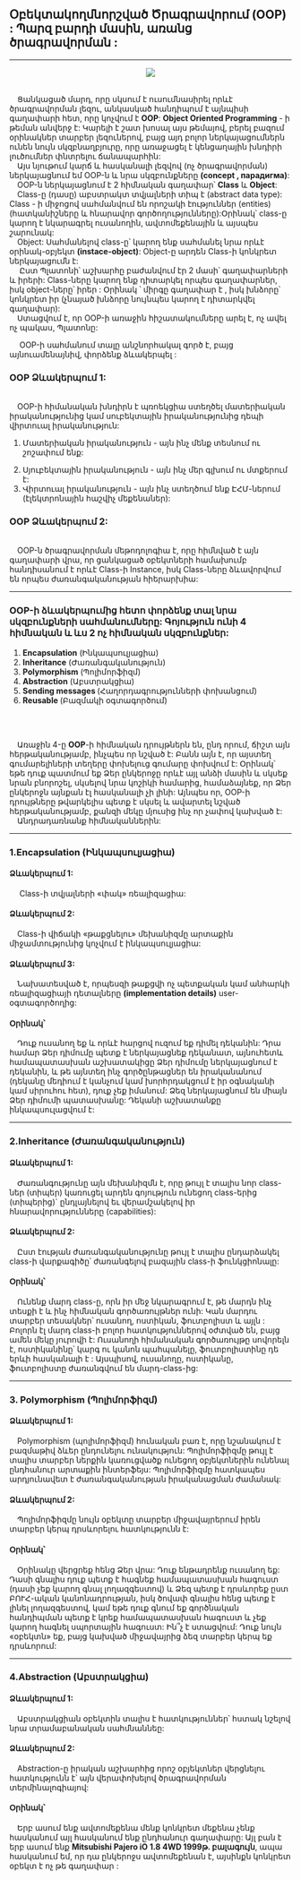 ## Օբեկտակողմնորշված Ծրագրավորում **(OOP)** : Պարզ բարդի մասին, առանց ծրագրավորման :

<hr>

  <p align="center"><img src="http://4.bp.blogspot.com/-ANYNUQrNZug/T4FMIgqFMlI/AAAAAAAAACo/al-4GKDFawM/s1600/oop%5B1%5D.jpg"></p>
    
  <p><br>&emsp;Ցանկացած մարդ, որը սկսում է ուսումնասիրել որևէ ծրագրավորման լեզու, անկասկած հանդիպում է այնպիսի գաղափարի հետ, որը կոչվում է <b>OOP</b>:
<b>Object Oriented Programming</b> - ի թեման անվերջ է: Կարելի է շատ խոսալ այս թեմայով, բերել բազում օրինակներ տարբեր լեզուներով, բայց այդ բոլոր ներկայացումներն ունեն նույն սկզբնաղբյուրը, որը առաջացել է կենցաղային խնդիրի լուծումներ փնտրելու ճանապարհին:
  <br>&emsp;Այս նյութում կարճ և հասկանալի լեզվով (ոչ ծրագրավորման) ներկայացնում եմ  OOP-ն և նրա սկզբունքները <b>(concept , парадигма)</b>:
  <br>&emsp;OOP-ն ներկայացնում է  2 հիմնական գաղափար՝ <b>Class</b> և <b>Object</b>:
  <br>&emsp;Class-ը (դասը) աբստրակտ տվյալների տիպ է (abstract data type): Class - ի միջոցով սահմանվում են որոշակի էություններ (entities) (հատկանիշները և հնարավոր գործողությունները):Օրինակ՝ class-ը կարող է նկարագրել ուսանողին, ավտոմեքենային և այսպես շարունակ:
  <br>&emsp;Object: Սահմանելով class-ը՝ կարող ենք սահմանել նրա որևէ օրինակ-օբյեկտ <b>(instace-object)</b>: Object-ը արդեն Class-ի կոնկրետ  ներկայացումն է:
 <br>&emsp; Ըստ Պլատոնի՝ աշխարհը բաժանվում  էր 2 մասի՝ գաղափարների և իրերի:
Class-ները կարող ենք դիտարկել որպես գաղափարներ, իսկ object-ները՝ իրեր : Օրինակ ՝ միրգը գաղափար է , իսկ խնձորը՝ կոնկրետ իր (չնայած խնձորը նույնպես կարող է դիտարկվել գաղափար):
 <br>&emsp;Ստացվում է, որ OOP-ի առաջին հիշատակումները արել է, ոչ ավել  ոչ պակաս, Պլատոնը:</p>
 

  &emsp; OOP-ի սահմանում տալը անշնորհակալ գործ է, բայց այնուամենայնիվ, փորձենք ձևակերպել :

### OOP Ձևակերպում 1:

<br>&emsp;OOP-ի հիմանական խնդիրն է պռոեկցիա ստեղծել մատերիական իրականությունից կամ սուբեկտային իրականությունից դեպի վիրտուալ իրականություն:<ol> <li>Մատերիական իրականություն - այն ինչ մենք տեսնում ու շոշափում ենք:</li>
   <li>Սյուբեկտային իրականություն  - այն ինչ մեր գլխում ու մտքերում է:</li>
  <li>Վիրտուալ իրականություն         - այն ինչ ստեղծում ենք ԷՀՄ-ներում (էլեկտրոնային հաշվիչ մեքենաներ):</li></ol>




### OOP Ձևակերպում 2:

<br>&emsp;OOP-ն ծրագրավորման մեթոդոլոգիա է, որը հիմնված է այն գաղափարի վրա, որ ցանկացած օբեկտների համախումբ հանդիսանում է որևէ Class-ի Instance, իսկ Class-ները ձևավորվում են որպես ժառանգականության հիերարխիա:
  
<hr>

### OOP-ի ձևակերպումից հետո փորձենք տալ նրա սկզբունքների սահմանումները: Գոյություն ունի 4 հիմնական և ևս 2 ոչ հիմնական սկզբունքներ: 



1. <b>Encapsulation</b> (Ինկապսուլյացիա)
2. <b>Inheritance</b> (Ժառանգականություն)
3. <b>Polymorphism</b> (Պոլիմորֆիզմ)
4. <b>Abstraction</b> (Աբստրակցիա)
5. <b>Sending messages </b>(Հաղորդագրությունների փոխանցում)
6. <b>Reusable </b>(Բազմակի օգտագործում)

<br>
    
<br>&emsp;Առաջին 4-ը **OOP**-ի հիմնական դրույթներն են, ընդ որում, ճիշտ այն հերթականությամբ, ինչպես որ նշված է: Բանն այն է, որ այստեղ գումարելիների տեղերը փոխելուց գումարը փոխվում է: Օրինակ՝ եթե դուք պատմում եք Ձեր ընկերոջը որևէ այլ անձի մասին և սկսեք նրան բնորոշել, սկսելով նրա կոշիկի համարից, համաձայնեք, որ Ձեր ընկերոջն այնքան էլ հասկանալի չի լինի: Այնպես որ, OOP-ի դրույթները թվարկելիս պետք է սկսել և ավարտել նշված հերթականությամբ, քանզի մեկը մյուսից ինչ որ չափով կախված է:
<br>&emsp;Անդրադառնանք հիմնականներին:
<hr>

  ### 1.Encapsulation (Ինկապսուլյացիա)

#### Ձևակերպում 1:

&emsp; Class-ի տվյալների «փակ» ռեալիզացիա:
    

#### Ձևակերպում 2:

&emsp;Class-ի վիճակի «թաքցնելու» մեխանիզմը արտաքին միջամտությունից կոչվում է ինկապսուլյացիա:

#### Ձևակերպում 3:

&emsp;Նախատեսված է, որպեսզի թաքցվի ոչ պետքական կամ անհարկի ռեալիզացիայի դետալները **(implementation details)** user-օգտագործողից:

#### Օրինակ՝  
&emsp;Դուք ուսանող եք և որևէ հարցով ուզում եք դիմել դեկանին: Դրա համար Ձեր դիմումը պետք է ներկայացնեք դեկանատ, այնուհետև համապատասխան աշխատակիցը Ձեր դիմումը ներկայացնում է դեկանին, և թե այնտեղ ինչ գործընթացներ են իրականանում (դեկանը մեդիում է կանչում կամ խորհրդակցում է իր օգնականի կամ սիրուհու հետ), դուք չեք իմանում: Ձեզ ներկայացնում են միայն Ձեր դիմումի պատասխանը: Դեկանի աշխատանքը ինկապսուլացվում է:

 <hr>
 
### 2.Inheritance (Ժառանգականություն)

#### Ձևակերպում 1:

<p>&emsp;Ժառանգությունը այն մեխանիզմն է, որը թույլ է տալիս նոր class-ներ (տիպեր) կառուցել արդեն  գոյություն ունեցող class-երից (տիպերից)` ընդլայնելով եւ վերամշակելով իր հնարավորությունները (capabilities):</p> 

#### Ձևակերպում 2:

&emsp;Ըստ էության ժառանգականությունը թույլ է տալիս ընդարձակել class-ի վարքագիծը՝ ժառանգելով բազային class-ի ֆունկցիոնալը: 


#### Օրինակ՝
   
 &emsp;Ունենք մարդ class-ը, որն իր մեջ նկարագրում է, թե մարդն ինչ տեսքի է և ինչ հիմնական գործառույթներ ունի: Կան մարդու տարբեր տեսակներ՝ ուսանող, ոստիկան, ֆուտբոլիստ և այլն : Բոլորն էլ մարդ class-ի բոլոր հատկություններով օժտված են, բայց ամեն մեկը յուրովի է: Ուսանողի հիմանական գործառույթը սովորելն է, ոստիկանինը՝  կարգ ու կանոն պահպանելը, ֆուտբոլիստինը դե երևի հասկանալի է : Այսպիսով, ուսանողը, ոստիկանը, ֆուտբոլիստը ժառանգվում են մարդ-class-ից:
   
   <hr>


### 3. Polymorphism (Պոլիմորֆիզմ)

#### Ձևակերպում 1:

&emsp;Polymorphism (պոլիմորֆիզմ) հունական բառ է, որը նշանակում է բազմաթիվ ձևեր ընդունելու ունակություն: Պոլիմորֆիզմը թույլ է տալիս տարբեր ներքին կառուցվածք ունեցող օբյեկտներին ունենալ ընդհանուր արտաքին ինտերֆեյս: Պոլիմորֆիզմը հատկապես արդյունավետ է ժառանգականության իրականացման ժամանակ:

#### Ձևակերպում 2:

&emsp;Պոլիմորֆիզմը նույն օբեկտը տարբեր միջավայրերում իրեն տարբեր կերպ դրսևորելու հատկությունն է:

#### Օրինակ՝
   
&emsp;Օրինակը վերցրեք հենց Ձեր վրա: Դուք ենթադրենք ուսանող եք: Դասի գնալիս դուք պետք է հագնեք համապատասխան հագուստ (դասի չեք կարող գնալ լողազգեստով) և Ձեզ պետք է դրսևորեք ըստ ԲՈՒՀ-ական կանոնադրության, իսկ ծովափ գնալիս  հենց պետք է լինել լողազգեստով, կամ եթե դուք գնում եք գործնական հանդիպման պետք է կրեք համապատասխան հագուստ և չեք կարող հագնել սպորտային հագուստ: Ին՞չ է ստացվում: Դուք նույն «օբեկտն» եք, բայց կախված միջավայրից ձեզ տարբեր կերպ եք դրսևորում: 
  
<hr>

### 4.Abstraction (Աբստրակցիա)

#### Ձևակերպում 1:
&emsp;Աբստրակցիան օբեկտին տալիս է հատկություններ՝ հստակ նշելով նրա տրամաբանական սահմնաննեը:

#### Ձևակերպում 2:

&emsp;Abstraction-ը իրական աշխարհից որոշ օբյեկտներ վերցնելու հատկությունն է՝ այն վերափոխելով ծրագրավորման տերմինալոգիայով:



#### Օրինակ՝
&emsp;Երբ ասում ենք ավտոմեքենա մենք կոնկրետ մեքենա չենք հասկանում այլ հասկանում ենք ընդհանուր գաղափարը: Այլ բան է երբ ասում ենք  <b>Mitsubishi Pajero iO 1.8 4WD 1999թ. բալագույն</b>, ապա հասկանում եմ, որ դա ընկերոջս ավտոմեքենան է, այսինքն կոնկրետ օբեկտ է ոչ թե գաղափար :  
